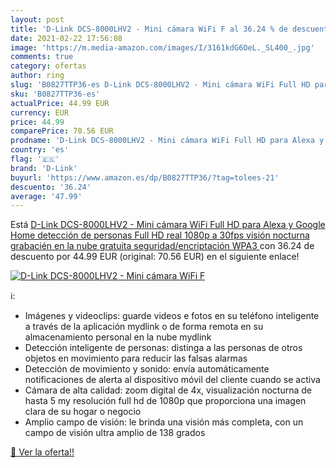 ```yaml
---
layout: post
title: 'D-Link DCS-8000LHV2 - Mini cámara WiFi F al 36.24 % de descuento'
date: 2021-02-22 17:56:08
image: 'https://m.media-amazon.com/images/I/3161kdG6OeL._SL400_.jpg'
comments: true
category: ofertas
author: ring
slug: 'B0827TTP36-es D-Link DCS-8000LHV2 - Mini cámara WiFi Full HD para Alexa...'
sku: 'B0827TTP36-es'
actualPrice: 44.99 EUR
currency: EUR
price: 44.99
comparePrice: 70.56 EUR
prodname: 'D-Link DCS-8000LHV2 - Mini cámara WiFi Full HD para Alexa y Google Home  detección de personas  Full HD real 1080p a 30fps  visión nocturna  grabacién en la nube gratuita  seguridad/encriptación WPA3 '
country: 'es'
flag: '🇪🇸'
brand: 'D-Link'
buyurl: 'https://www.amazon.es/dp/B0827TTP36/?tag=tolees-21'
descuento: '36.24'
average: '47.99'
---
```


Está [D-Link DCS-8000LHV2 - Mini cámara WiFi Full HD para Alexa y Google Home  detección de personas  Full HD real 1080p a 30fps  visión nocturna  grabacién en la nube gratuita  seguridad/encriptación WPA3 ](https://www.amazon.es/dp/B0827TTP36/?tag=tolees-21) con 36.24 de descuento por 44.99 EUR (original: 70.56 EUR) en el siguiente enlace!

[![D-Link DCS-8000LHV2 - Mini cámara WiFi F](https://m.media-amazon.com/images/I/3161kdG6OeL._SL400_.jpg)](https://www.amazon.es/dp/B0827TTP36/?tag=tolees-21)

ℹ️:

- Imágenes y videoclips: guarde videos e fotos en su teléfono inteligente a través de la aplicación mydlink o de forma remota en su almacenamiento personal en la nube mydlink
- Detección inteligente de personas: distinga a las personas de otros objetos en movimiento para reducir las falsas alarmas
- Detección de movimiento y sonido: envía automáticamente notificaciones de alerta al dispositivo móvil del cliente cuando se activa
- Cámara de alta calidad: zoom digital de 4x, visualización nocturna de hasta 5 my resolución full hd de 1080p que proporciona una imagen clara de su hogar o negocio
- Amplio campo de visión: le brinda una visión más completa, con un campo de visión ultra amplio de 138 grados

[🛒 Ver la oferta!!](https://www.amazon.es/dp/B0827TTP36/?tag=tolees-21)
